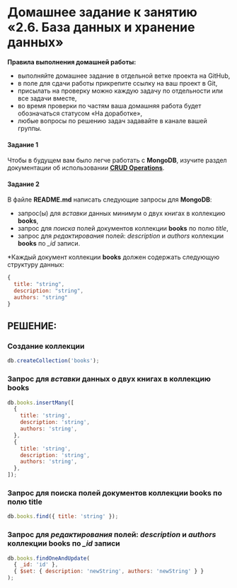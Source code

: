 # Домашнее задание к занятию «2.6. База данных и хранение данных»

**Правила выполнения домашней работы:** 
* выполняйте домашнее задание в отдельной ветке проекта на GitHub,
* в поле для сдачи работы прикрепите ссылку на ваш проект в Git,
* присылать на проверку можно каждую задачу по отдельности или все задачи вместе, 
* во время проверки по частям ваша домашняя работа будет обозначаться статусом «На доработке»,
* любые вопросы по решению задач задавайте в канале вашей группы.


#### Задание 1
Чтобы в будущем вам было легче работать с **MongoDB**, изучите раздел 
документации об использовании [**CRUD Operations**](https://docs.mongodb.com/manual/crud/).

#### Задание 2
В файле **README.md** написать следующие запросы для **MongoDB**:
 - запрос(ы) для *вставки* данных минимум о двух книгах в коллекцию **books**,
 - запрос для *поиска* полей документов коллекции **books** по полю *title*,
 - запрос для *редактирования* полей: *description* и *authors* коллекции **books** по *_id* записи.
 
*Каждый документ коллекции **books** должен содержать следующую структуру данных: 
```javascript
{
  title: "string",
  description: "string",
  authors: "string"
}
``` 

## РЕШЕНИЕ:

### Создание коллекции

```javascript
db.createCollection('books');
```

### Запрос для _вставки_ данных о двух книгах в коллекцию **books**

```javascript
db.books.insertMany([
  {
    title: 'string',
    description: 'string',
    authors: 'string',
  },
  {
    title: 'string',
    description: 'string',
    authors: 'string',
  },
]);
```

### Запрос для поиска полей документов коллекции books по полю title

```javascript
db.books.find({ title: 'string' });
```

### Запрос для _редактирования_ полей: _description_ и _authors_ коллекции **books** по _\_id_ записи

```javascript
db.books.findOneAndUpdate(
  { _id: 'id' },
  { $set: { description: 'newString', authors: 'newString' } }
);
```
